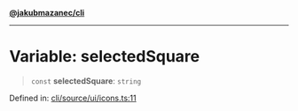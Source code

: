 [**@jakubmazanec/cli**](../../../README.md)

---

# Variable: selectedSquare

> `const` **selectedSquare**: `string`

Defined in:
[cli/source/ui/icons.ts:11](https://github.com/jakubmazanec/tools/blob/b70ba93afff7f67760159378262d2c0b19cfed9e/packages/cli/source/ui/icons.ts#L11)
